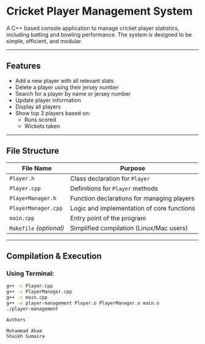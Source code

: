 # Cricket Player Management System

A C++ based console application to manage cricket player statistics, including batting and bowling performance. The system is designed to be simple, efficient, and modular.

---

## Features

- Add a new player with all relevant stats
- Delete a player using their jersey number
- Search for a player by name or jersey number
- Update player information
- Display all players
- Show top 3 players based on:
  - Runs scored
  - Wickets taken

---

## File Structure

| File Name            | Purpose                                      |
|----------------------|----------------------------------------------|
| `Player.h`           | Class declaration for `Player`               |
| `Player.cpp`         | Definitions for `Player` methods             |
| `PlayerManager.h`    | Function declarations for managing players   |
| `PlayerManager.cpp`  | Logic and implementation of core functions   |
| `main.cpp`           | Entry point of the program                   |
| `Makefile` *(optional)* | Simplified compilation (Linux/Mac users)  |

---

## Compilation & Execution

### Using Terminal:
```bash
g++ -c Player.cpp
g++ -c PlayerManager.cpp
g++ -c main.cpp
g++ -o player-management Player.o PlayerManager.o main.o
./player-management

Authors

Mohammad Aham
Shaikh Sumaira


